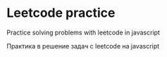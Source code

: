# Leetcode practice
Practice solving problems with leetcode in javascript

Практика в решение задач с leetcode на javascript

